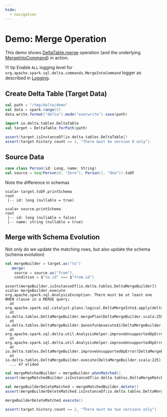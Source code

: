 ```yaml
---
hide:
  - navigation
---
```


# Demo: Merge Operation

This demo shows [DeltaTable.merge](../DeltaTable.md#merge) operation (and the underlying [MergeIntoCommand](../commands/MergeIntoCommand.md)) in action.

!!! tip
    Enable `ALL` logging level for `org.apache.spark.sql.delta.commands.MergeIntoCommand` logger as described in [Logging](../commands/MergeIntoCommand.md#logging).

## Create Delta Table (Target Data)

```scala
val path = "/tmp/delta/demo"
val data = spark.range(5)
data.write.format("delta").mode("overwrite").save(path)

import io.delta.tables.DeltaTable
val target = DeltaTable.forPath(path)

assert(target.isInstanceOf[io.delta.tables.DeltaTable])
assert(target.history.count == 1, "There must be version 0 only")
```

## Source Data

```scala
case class Person(id: Long, name: String)
val source = Seq(Person(0, "Zero"), Person(1, "One")).toDF
```

Note the difference in schemas

```text
scala> target.toDF.printSchema
root
 |-- id: long (nullable = true)

scala> source.printSchema
root
 |-- id: long (nullable = false)
 |-- name: string (nullable = true)
```

## Merge with Schema Evolution

Not only do we update the matching rows, but also update the schema (schema evolution)

```scala
val mergeBuilder = target.as("to")
  .merge(
    source = source.as("from"),
    condition = $"to.id" === $"from.id")
```

```text
assert(mergeBuilder.isInstanceOf[io.delta.tables.DeltaMergeBuilder])
scala> mergeBuilder.execute
org.apache.spark.sql.AnalysisException: There must be at least one WHEN clause in a MERGE query;
  at org.apache.spark.sql.catalyst.plans.logical.DeltaMergeInto$.apply(deltaMerge.scala:217)
  at io.delta.tables.DeltaMergeBuilder.mergePlan(DeltaMergeBuilder.scala:255)
  at io.delta.tables.DeltaMergeBuilder.$anonfun$execute$1(DeltaMergeBuilder.scala:228)
  at org.apache.spark.sql.delta.util.AnalysisHelper.improveUnsupportedOpError(AnalysisHelper.scala:60)
  at org.apache.spark.sql.delta.util.AnalysisHelper.improveUnsupportedOpError$(AnalysisHelper.scala:48)
  at io.delta.tables.DeltaMergeBuilder.improveUnsupportedOpError(DeltaMergeBuilder.scala:121)
  at io.delta.tables.DeltaMergeBuilder.execute(DeltaMergeBuilder.scala:225)
  ... 47 elided
```

```scala
val mergeMatchedBuilder = mergeBuilder.whenMatched()
assert(mergeMatchedBuilder.isInstanceOf[io.delta.tables.DeltaMergeMatchedActionBuilder])

val mergeBuilderDeleteMatched = mergeMatchedBuilder.delete()
assert(mergeBuilderDeleteMatched.isInstanceOf[io.delta.tables.DeltaMergeBuilder])

mergeBuilderDeleteMatched.execute()

assert(target.history.count == 2, "There must be two versions only")
```
